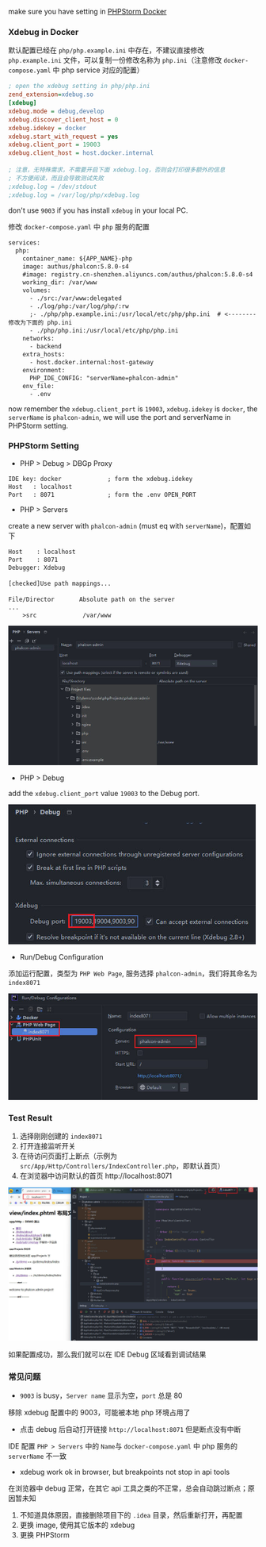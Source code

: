 make sure you have setting in [PHPStorm Docker](zh-cn/phpstorm.md)

### Xdebug in Docker


默认配置已经在 `php/php.example.ini` 中存在，不建议直接修改 `php.example.ini` 文件，可以复制一份修改名称为 `php.ini`（注意修改 `docker-compose.yaml` 中 php service 对应的配置）

```ini
; open the xdebug setting in php/php.ini
zend_extension=xdebug.so
[xdebug]
xdebug.mode = debug,develop
xdebug.discover_client_host = 0
xdebug.idekey = docker
xdebug.start_with_request = yes
xdebug.client_port = 19003
xdebug.client_host = host.docker.internal

; 注意，无特殊需求，不需要开启下面 xdebug.log，否则会打印很多额外的信息
; 不方便阅读，而且会导致测试失败
;xdebug.log = /dev/stdout
;xdebug.log = /var/log/php/xdebug.log
```

don't use `9003` if you has install `xdebug` in your local PC.

修改 `docker-compose.yaml` 中 `php` 服务的配置

```
services:
  php:
    container_name: ${APP_NAME}-php
    image: authus/phalcon:5.8.0-s4
    #image: registry.cn-shenzhen.aliyuncs.com/authus/phalcon:5.8.0-s4
    working_dir: /var/www
    volumes:
      - ./src:/var/www:delegated
      - ./log/php:/var/log/php/:rw
      ;- ./php/php.example.ini:/usr/local/etc/php/php.ini  # <-------- 修改为下面的 php.ini
      - ./php/php.ini:/usr/local/etc/php/php.ini
    networks:
      - backend
    extra_hosts:
      - host.docker.internal:host-gateway
    environment:
      PHP_IDE_CONFIG: "serverName=phalcon-admin"
    env_file:
      - .env 
```

now remember the `xdebug.client_port` is `19003`, `xdebug.idekey` is `docker`, the `serverName` is `phalcon-admin`,
we will use the port and serverName in PHPStorm setting.

### PHPStorm Setting

* PHP > Debug > DBGp Proxy

```
IDE key: docker             ; form the xdebug.idekey
Host   : localhost
Port   : 8071               ; form the .env OPEN_PORT
```

* PHP > Servers

create a new server with `phalcon-admin` (must eq with `serverName`)，配置如下

```
Host    : localhost
Port    : 8071
Debugger: Xdebug

[checked]Use path mappings...

File/Director       Absolute path on the server
...
    >src             /var/www
```

![PHP Servers Example](../assets/images/php.Servers.jpg)

* PHP > Debug

add the `xdebug.client_port` value `19003` to the Debug port.

![PHP Debug](../assets/images/php.debug.jpg)

* Run/Debug Configuration

添加运行配置，类型为 `PHP Web Page`, 服务选择 `phalcon-admin`，我们将其命名为 `index8071`

![Configuration](../assets/images/xdebug.configuration.jpg)

### Test Result

1. 选择刚刚创建的 `index8071`
2. 打开连接监听开关
3. 在待访问页面打上断点（示例为 `src/App/Http/Controllers/IndexController.php`，即默认首页）
4. 在浏览器中访问默认的首页 http://localhost:8071

![Test Result](../assets/images/debug.ok.jpg)

如果配置成功，那么我们就可以在 IDE Debug 区域看到调试结果


### 常见问题


* `9003` is busy，`Server name` 显示为空，`port` 总是 80

移除 xdebug 配置中的 9003，可能被本地 php 环境占用了

* 点击 debug 后自动打开链接 `http://localhost:8071` 但是断点没有中断

IDE 配置 `PHP > Servers` 中的 `Name`与 `docker-compose.yaml` 中 php 服务的 `serverName` 不一致

* xdebug work ok in browser, but breakpoints not stop in api tools

在浏览器中 debug 正常，在其它 api 工具之类的不正常，总会自动跳过断点；原因暂未知

1. 不知道具体原因，直接删除项目下的 `.idea` 目录，然后重新打开，再配置
2. 更换 image, 使用其它版本的 xdebug
3. 更换 PHPStorm
